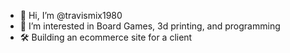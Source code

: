 - 👋 Hi, I’m @travismix1980
- 👀 I’m interested in Board Games, 3d printing, and programming
- 🛠 Building an ecommerce site for a client

<!---
travismix1980/travismix1980 is a ✨ special ✨ repository because its `README.md` (this file) appears on your GitHub profile.
You can click the Preview link to take a look at your changes.
--->
